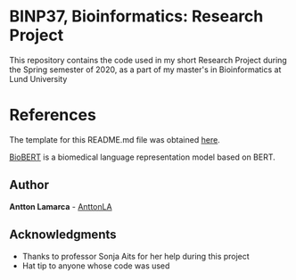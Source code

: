 # BINP37, Bioinformatics: Research Project

This repository contains the code used in my short Research Project during the Spring semester of 2020, as a part of my master's in Bioinformatics at Lund University

# References

The template for this README.md file was obtained [here](https://gist.github.com/PurpleBooth/109311bb0361f32d87a2).

[BioBERT](https://github.com/dmis-lab/biobert) is a biomedical language representation model based on BERT.

## Author

**Antton Lamarca** - [AnttonLA](https://github.com/AnttonLA)

## Acknowledgments

* Thanks to professor Sonja Aits for her help during this project
* Hat tip to anyone whose code was used
